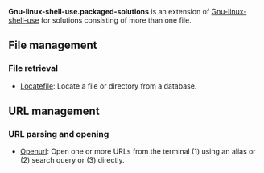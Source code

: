 
**Gnu-linux-shell-use.packaged-solutions** is an extension of [Gnu-linux-shell-use](https://github.com/computingfoundation/gnu-linux-shell-use) for solutions consisting of more than one file.

## File management

### File retrieval

* [Locatefile](https://github.com/computingfoundation/gnu-linux-shell-use.packaged-solutions/tree/master/file_management/file_retrieval/locatefile#locatefile): Locate a file or directory from a database.

## URL management

### URL parsing and opening

* [Openurl](https://github.com/computingfoundation/gnu-linux-shell-use.packaged-solutions/tree/master/url_management/url_parsing_and_opening//openurl#openurl): Open one or more URLs from the terminal (1) using an alias or (2) search query or (3) directly.

